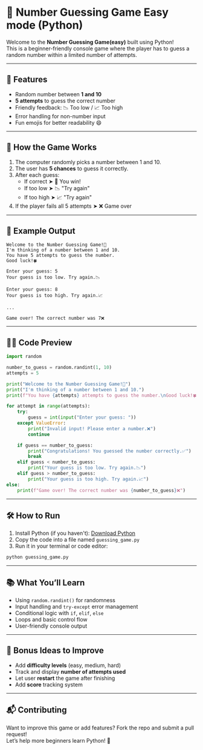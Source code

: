 
# 🎯 Number Guessing Game Easy mode (Python)

Welcome to the **Number Guessing Game(easy)** built using Python!  
This is a beginner-friendly console game where the player has to guess a random number within a limited number of attempts.

---

## 📌 Features

- Random number between **1 and 10**
- **5 attempts** to guess the correct number
- Friendly feedback: 📉 Too low / 📈 Too high
- Error handling for non-number input
- Fun emojis for better readability 😄

---

## 🧠 How the Game Works

1. The computer randomly picks a number between 1 and 10.
2. The user has **5 chances** to guess it correctly.
3. After each guess:
   - If correct ➤ 🎉 You win!
   - If too low ➤ 📉 "Try again"
   - If too high ➤ 📈 "Try again"
4. If the player fails all 5 attempts ➤ ❌ Game over

---

## 🧾 Example Output

```
Welcome to the Number Guessing Game!🎯
I'm thinking of a number between 1 and 10.
You have 5 attempts to guess the number.
Good luck!🍀

Enter your guess: 5
Your guess is too low. Try again.📉

Enter your guess: 8
Your guess is too high. Try again.📈

...

Game over! The correct number was 7❌
```

---

## 🧑‍💻 Code Preview

```python
import random

number_to_guess = random.randint(1, 10)
attempts = 5

print("Welcome to the Number Guessing Game!🎯")
print("I'm thinking of a number between 1 and 10.")
print(f"You have {attempts} attempts to guess the number.\nGood luck!🍀")

for attempt in range(attempts):
    try:
        guess = int(input("Enter your guess: "))
    except ValueError:
        print("Invalid input! Please enter a number.❌")
        continue

    if guess == number_to_guess:
        print("Congratulations! You guessed the number correctly.✅")
        break
    elif guess < number_to_guess:
        print("Your guess is too low. Try again.📉")
    elif guess > number_to_guess:
        print("Your guess is too high. Try again.📈")
else:
    print(f"Game over! The correct number was {number_to_guess}❌")
```

---

## 🛠️ How to Run

1. Install Python (if you haven't): [Download Python](https://www.python.org/downloads/)
2. Copy the code into a file named `guessing_game.py`
3. Run it in your terminal or code editor:

```bash
python guessing_game.py
```

---

## 📚 What You’ll Learn

- Using `random.randint()` for randomness
- Input handling and `try-except` error management
- Conditional logic with `if`, `elif`, `else`
- Loops and basic control flow
- User-friendly console output

---

## 🌟 Bonus Ideas to Improve

- Add **difficulty levels** (easy, medium, hard)
- Track and display **number of attempts used**
- Let user **restart** the game after finishing
- Add **score** tracking system

---

## 📬 Contributing

Want to improve this game or add features? Fork the repo and submit a pull request!  
Let’s help more beginners learn Python! 🐍
